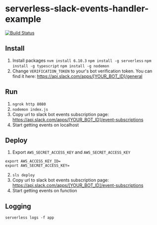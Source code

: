 # serverless-slack-events-handler-example
[![Build Status](https://travis-ci.org/AtoriAI/serverless-slack-events-handler-example.svg?branch=master)](https://travis-ci.org/AtoriAI/serverless-slack-events-handler-example)

## Install
1. Install packages
`nvm install 6.10.3`
`npm install -g serverless`
`npm install -g typescript`
`npm install -g nodemon`
2. Change `VERIFICATION_TOKEN` to your's bot verification token. You can find it here: https://api.slack.com/apps/[YOUR_BOT_ID]/general

## Run
1. `ngrok http 8080`
2. `nodemon index.js`
3. Copy url to slack bot events subscription page: https://api.slack.com/apps/[YOUR_BOT_ID]/event-subscriptions
4. Start getting events on localhost

## Deploy
1. Export `AWS_SECRET_ACCESS_KEY` and `AWS_SECRET_ACCESS_KEY`
```
export AWS_ACCESS_KEY_ID=
export AWS_SECRET_ACCESS_KEY=
```
2. `sls deploy`
3. Copy url to slack bot events subscription page: https://api.slack.com/apps/[YOUR_BOT_ID]/event-subscriptions
4. Start getting events on function

## Logging
`serverless logs -f app`
